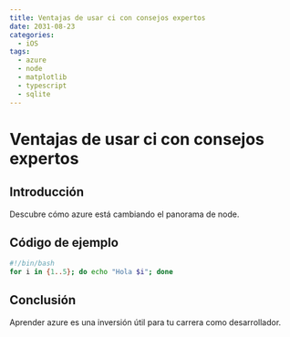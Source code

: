 ```yaml
---
title: Ventajas de usar ci con consejos expertos
date: 2031-08-23
categories:
  - iOS
tags:
  - azure
  - node
  - matplotlib
  - typescript
  - sqlite
---
```


# Ventajas de usar ci con consejos expertos

## Introducción

Descubre cómo azure está cambiando el panorama de node.

## Código de ejemplo

```bash
#!/bin/bash
for i in {1..5}; do echo "Hola $i"; done
```

## Conclusión

Aprender azure es una inversión útil para tu carrera como desarrollador.